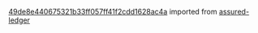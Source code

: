 [49de8e440675321b33ff057ff41f2cdd1628ac4a](https://github.com/insolar/assured-ledger/commit/49de8e440675321b33ff057ff41f2cdd1628ac4a) imported from [assured-ledger](https://github.com/insolar/assured-ledger)

